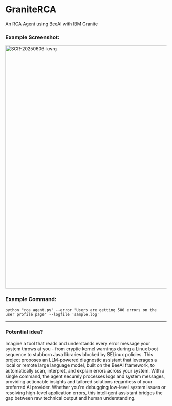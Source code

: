 # GraniteRCA
An RCA Agent using BeeAI with IBM Granite

### Example Screenshot:
<img width="756" alt="SCR-20250606-kwrg" src="https://github.com/user-attachments/assets/6083f41d-7a33-453e-b3a9-e98eb09f55d5" />

### Example Command:
```shell
python "rca_agent.py" --error "Users are getting 500 errors on the user profile page" --logfile 'sample.log'
```

---

### Potential idea?
Imagine a tool that reads and understands every error message your system throws at you - from cryptic kernel warnings during a Linux boot sequence to stubborn Java libraries blocked by SELinux policies. This project proposes an LLM-powered diagnostic assistant that leverages a local or remote large language model, built on the BeeAI framework, to automatically scan, interpret, and explain errors across your system. With a single command, the agent securely processes logs and system messages, providing actionable insights and tailored solutions regardless of your preferred AI provider. Whether you're debugging low-level system issues or resolving high-level application errors, this intelligent assistant bridges the gap between raw technical output and human understanding.
